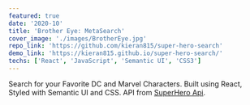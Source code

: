 ```yaml
---
featured: true
date: '2020-10'
title: 'Brother Eye: MetaSearch'
cover_image: './images/BrotherEye.jpg'
repo_link: 'https://github.com/kieran815/super-hero-search'
demo_link: 'https://kieran815.github.io/super-hero-search/'
techs: ['React', 'JavaScript', 'Semantic UI', 'CSS3']
---
```

Search for your Favorite DC and Marvel Characters.
Built using React, Styled with Semantic UI and CSS.
API from [SuperHero Api](https://superheroapi.com/api/).

